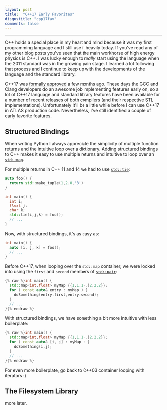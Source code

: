 ```yaml
---
layout: post
title:  "C++17 Early Favorites"
disqustitle: "cpp17fav"
comments: false
---
```


------

C++ holds a special place in my heart and mind because it was my first
programming language and I still use it heavily today. If you've read
any of my other blog posts you've seen that the main workhorse of high
energy physics is C++. I was lucky enough to _really_ start using the
language when the 2011 standard was in the growing pain stage. I
learned a lot following that process and I continue to keep up with
the developments of the language and the standard library.

C++17 was [formally
approved](https://herbsutter.com/2017/09/06/c17-is-formally-approved/)
a few months ago. These days the GCC and Clang developers do an
awesome job implementing features early on, so a lot of C++17 language
and standard library features have been available for a number of
recent releases of both compilers (and their respective STL
implementations). Unfortunately it'll be a little while before I can
use C++17 in ATLAS production code. Nevertheless, I've still
identified a couple of early favorite features.

## Structured Bindings

When writing Python I always appreciate the simplicity of multiple
function returns and the intuitive loop over a dictionary. Adding
structured bindings to C++ makes it easy to use multiple returns and
intuitive to loop over an
[`std::map`](http://en.cppreference.com/w/cpp/container/map).

For multiple returns in C++ 11 and 14 we had to use
[`std::tie`](http://en.cppreference.com/w/cpp/utility/tuple/tie):

```cpp
auto foo() {
  return std::make_tuple(1,2.0,'3');
}

int main() {
  int i;
  float j;
  char k;
  std::tie(i,j,k) = foo();
  // ...
}
```

Now, with structured bindings, it's as easy as:

```cpp
int main() {
  auto [i, j, k] = foo();
  // ...
}
```

Before C++17, when looping over the `std::map` container, we were
locked into using the `first` and `second` members of
[`std::pair`](http://en.cppreference.com/w/cpp/utility/pair):

```cpp
{% raw %}int main() {
  std::map<int,float> myMap {{1,1.1},{2,2.2}};
  for ( const auto& entry : myMap ) {
    doSomething(entry.first,entry.second);
  }
  // ...
}{% endraw %}
```

With structured bindings, we have something a bit more intuitive with
less boilerplate:

```cpp
{% raw %}int main() {
  std::map<int,float> myMap {{1,1.1},{2,2.2}};
  for ( const auto& [i, j] : myMap ) {
    doSomething(i,j);
  }
  // ...
}{% endraw %}
```

For even more boilerplate, go back to C++03 container looping with
iterators :)

## The Filesystem Library

more later.
